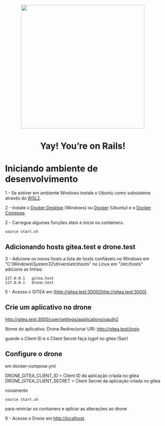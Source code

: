 <p align="center"><a href="https://rubyonrails.org/" target]="_blank"><img src="https://upload.wikimedia.org/wikipedia/commons/thumb/6/62/Ruby_On_Rails_Logo.svg/1200px-Ruby_On_Rails_Logo.svg.png" width="400"></a></p>

<h1 align="center">Yay! You’re on Rails!</h1>

# Iniciando ambiente de desenvolvimento
1 - Se estiver em ambiente Windows instale o Ubuntu como subsistema através do [WSL2](https://www.youtube.com/watch?v=_Wp2nWtTBBY).

2 - Instale o [Docker Desktop](https://www.docker.com/products/docker-desktop) (Windows) ou [Docker](https://www.digitalocean.com/community/tutorials/how-to-install-and-use-docker-on-ubuntu-20-04) (Ubuntu) e o [Docker Compose](https://www.digitalocean.com/community/tutorials/how-to-install-and-use-docker-compose-on-ubuntu-20-04).

2 - Carregue algumas funções úteis e inicie os containers.
```
source start.sh
```
## Adicionando hosts gitea.test e drone.test

3 - Adicione os novos hosts a lista de hosts confiáveis
no Windows em "C:\Windows\System32\drivers\etc\hosts"
no Linux em "/etc/hosts"
adicione as linhas:
```
127.0.0.1   gitea.test
127.0.0.1   drone.test	
```
5 - Acesse o GITEA em [http://gitea.test:3000](http://gitea.test:3000).

## Crie um aplicativo no drone 
http://gitea.test:3000/user/settings/applications/oauth2

Nome do aplicativo: Drone
Redirecionar URI: http://gitea.test/login

guarde o Client ID e o Client Secret 
faça logof no gitea (Sair)
## Configure o drone
em docker-compose.yml

DRONE_GITEA_CLIENT_ID = Client ID da aplicação criada no gitea
DRONE_GITEA_CLIENT_SECRET = Client Secret da aplicação criada no gitea

novamente 
```
source start.sh
```
para reiniciar os containers e aplicar as alterações ao drone

6 - Acesse o Drone em [http://localhost](http://localhost).

